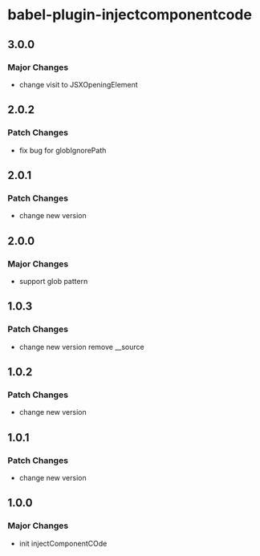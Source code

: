 # babel-plugin-injectcomponentcode

## 3.0.0

### Major Changes

-   change visit to JSXOpeningElement

## 2.0.2

### Patch Changes

-   fix bug for globIgnorePath

## 2.0.1

### Patch Changes

-   change new version

## 2.0.0

### Major Changes

-   support glob pattern

## 1.0.3

### Patch Changes

-   change new version remove \_\_source

## 1.0.2

### Patch Changes

-   change new version

## 1.0.1

### Patch Changes

-   change new version

## 1.0.0

### Major Changes

-   init injectComponentCOde
